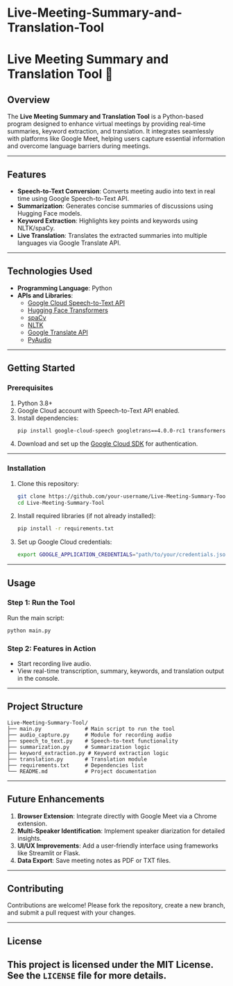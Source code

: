 # Live-Meeting-Summary-and-Translation-Tool




# **Live Meeting Summary and Translation Tool** 📝  

## **Overview**  
The **Live Meeting Summary and Translation Tool** is a Python-based program designed to enhance virtual meetings by providing real-time summaries, keyword extraction, and translation. It integrates seamlessly with platforms like Google Meet, helping users capture essential information and overcome language barriers during meetings.  

---

## **Features**  
- **Speech-to-Text Conversion**: Converts meeting audio into text in real time using Google Speech-to-Text API.  
- **Summarization**: Generates concise summaries of discussions using Hugging Face models.  
- **Keyword Extraction**: Highlights key points and keywords using NLTK/spaCy.  
- **Live Translation**: Translates the extracted summaries into multiple languages via Google Translate API.  

---

## **Technologies Used**  
- **Programming Language**: Python  
- **APIs and Libraries**:  
  - [Google Cloud Speech-to-Text API](https://cloud.google.com/speech-to-text)  
  - [Hugging Face Transformers](https://huggingface.co/transformers/)  
  - [spaCy](https://spacy.io/)  
  - [NLTK](https://www.nltk.org/)  
  - [Google Translate API](https://pypi.org/project/googletrans/)  
  - [PyAudio](https://people.csail.mit.edu/hubert/pyaudio/)  

---

## **Getting Started**  

### **Prerequisites**  
1. Python 3.8+  
2. Google Cloud account with Speech-to-Text API enabled.  
3. Install dependencies:  
   ```bash
   pip install google-cloud-speech googletrans==4.0.0-rc1 transformers nltk spacy pyaudio
   ```  
4. Download and set up the [Google Cloud SDK](https://cloud.google.com/sdk/docs/install) for authentication.  

---

### **Installation**  
1. Clone this repository:  
   ```bash
   git clone https://github.com/your-username/Live-Meeting-Summary-Tool.git
   cd Live-Meeting-Summary-Tool
   ```  
2. Install required libraries (if not already installed):  
   ```bash
   pip install -r requirements.txt
   ```  
3. Set up Google Cloud credentials:  
   ```bash
   export GOOGLE_APPLICATION_CREDENTIALS="path/to/your/credentials.json"
   ```  

---

## **Usage**  

### **Step 1: Run the Tool**  
Run the main script:  
```bash
python main.py
```  

### **Step 2: Features in Action**  
- Start recording live audio.  
- View real-time transcription, summary, keywords, and translation output in the console.  

---

## **Project Structure**  
```
Live-Meeting-Summary-Tool/  
├── main.py              # Main script to run the tool  
├── audio_capture.py     # Module for recording audio  
├── speech_to_text.py    # Speech-to-text functionality  
├── summarization.py     # Summarization logic  
├── keyword_extraction.py # Keyword extraction logic  
├── translation.py       # Translation module  
├── requirements.txt     # Dependencies list  
└── README.md            # Project documentation  
```  

---

## **Future Enhancements**  
1. **Browser Extension**: Integrate directly with Google Meet via a Chrome extension.  
2. **Multi-Speaker Identification**: Implement speaker diarization for detailed insights.  
3. **UI/UX Improvements**: Add a user-friendly interface using frameworks like Streamlit or Flask.  
4. **Data Export**: Save meeting notes as PDF or TXT files.  

---

## **Contributing**  
Contributions are welcome! Please fork the repository, create a new branch, and submit a pull request with your changes.  

---

## **License**  
This project is licensed under the MIT License. See the `LICENSE` file for more details.  
---
